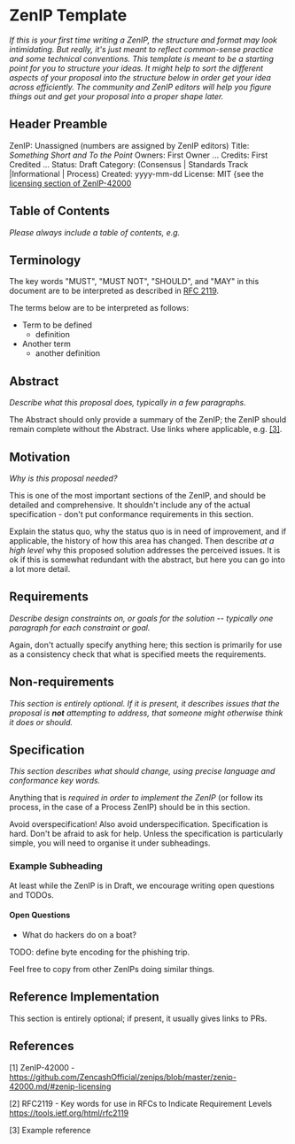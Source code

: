 # ZenIP Template

*If this is your first time writing a ZenIP, the structure and format may look intimidating. But really, it's just meant to reflect common-sense practice and some technical conventions. This template is meant to be a starting point for you to structure your ideas. It might help to sort the different aspects of your proposal into the structure below in order get your idea across efficiently. The community and ZenIP editors will help you figure things out and get your proposal into a proper shape later.*

## Header Preamble

  ZenIP: Unassigned (numbers are assigned by ZenIP editors)
  Title: *Something Short and To the Point*
  Owners: First Owner <email>
          ...
  Credits: First Credited <optional email>
           ...
  Status: Draft
  Category: (Consensus | Standards Track |Informational | Process)
  Created: yyyy-mm-dd
  License: MIT {see the [licensing section of ZenIP-42000](https://github.com/ZencashOfficial/zenips/blob/master/zenip-42000.md/#zenip-licensing)

## Table of Contents

*Please always include a table of contents, e.g.*

## Terminology

The key words "MUST", "MUST NOT", "SHOULD", and "MAY" in this document are to
be interpreted as described in [RFC 2119](#references).

The terms below are to be interpreted as follows:

- Term to be defined
  - definition
- Another term
  - another definition

## Abstract

*Describe what this proposal does, typically in a few paragraphs.*

The Abstract should only provide a summary of the ZenIP; the ZenIP should remain complete without the Abstract.
Use links where applicable, e.g. [[3]](#references).

## Motivation

*Why is this proposal needed?*

This is one of the most important sections of the ZenIP, and should be detailed
and comprehensive. It shouldn't include any of the actual specification -
don't put conformance requirements in this section.

Explain the status quo, why the status quo is in need of improvement,
and if applicable, the history of how this area has changed. Then describe
*at a high level* why this proposed solution addresses the perceived issues.
It is ok if this is somewhat redundant with the abstract, but here you can
go into a lot more detail.

## Requirements

*Describe design constraints on, or goals for the solution -- typically one paragraph for each constraint or goal.*

Again, don't actually specify anything here; this section is primarily for use as a consistency check that what is specified meets the requirements.

## Non-requirements

*This section is entirely optional. If it is present, it describes issues that the proposal is **not** attempting to address, that someone might otherwise think it does or should.*

## Specification

*This section describes what should change, using precise language and conformance key words.*

Anything that is *required in order to implement the ZenIP* (or follow its
process, in the case of a Process ZenIP) should be in this section.

Avoid overspecification! Also avoid underspecification. Specification is hard.
Don't be afraid to ask for help.
Unless the specification is particularly simple, you will need to organise it under
subheadings.

### Example Subheading

At least while the ZenIP is in Draft, we encourage writing open questions and TODOs.

#### Open Questions

- What do hackers do on a boat?

TODO: define byte encoding for the phishing trip.

Feel free to copy from other ZenIPs doing similar things.

## Reference Implementation

This section is entirely optional; if present, it usually gives links to PRs.

## References

[1] ZenIP-42000 - https://github.com/ZencashOfficial/zenips/blob/master/zenip-42000.md/#zenip-licensing

[2] RFC2119 - Key words for use in RFCs to Indicate Requirement Levels https://tools.ietf.org/html/rfc2119

[3] Example reference

